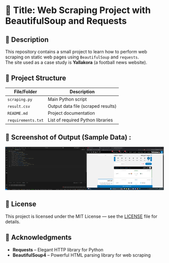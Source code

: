 # 📌 Title: Web Scraping Project with BeautifulSoup and Requests

## 📖 Description
This repository contains a small project to learn how to perform web scraping on static web pages using `BeautifulSoup` and `requests`.  
The site used as a case study is **Yallakora** (a football news website).

## 📂 Project Structure

| File/Folder        | Description                         |
|--------------------|-------------------------------------|
| `scraping.py`       | Main Python script                  |
| `result.csv`        | Output data file (scraped results)  |
| `README.md`         | Project documentation               |
| `requirements.txt`  | List of required Python libraries   |

## 📸 Screenshot of Output (Sample Data) :

![Scraped Output](https://github.com/Samir2022y/web_scraping_from_static_web/blob/b4908bf6fc044279395a10313835ba4446d50480/Result.png)

## 📄 License
This project is licensed under the MIT License — see the [LICENSE](LICENSE) file for details.

## 🙏 Acknowledgments
- **Requests** – Elegant HTTP library for Python  
- **BeautifulSoup4** – Powerful HTML parsing library for web scraping
